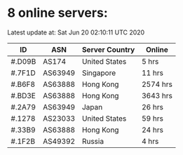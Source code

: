 # 8 online servers:

Latest update at: Sat Jun 20 02:10:11 UTC 2020

| ID | ASN | Server Country | Online |
| -- | --- | -------------- | ------ |
| #.D09B | AS174 | United States | 5 hrs |
| #.7F1D | AS63949 | Singapore | 11 hrs |
| #.B6F8 | AS63888 | Hong Kong | 2574 hrs |
| #.BD3E | AS63888 | Hong Kong | 3643 hrs |
| #.2A79 | AS63949 | Japan | 26 hrs |
| #.1278 | AS23033 | United States | 59 hrs |
| #.33B9 | AS63888 | Hong Kong | 24 hrs |
| #.1F2B | AS49392 | Russia | 4 hrs |

